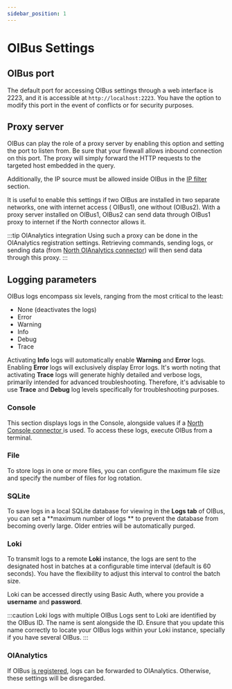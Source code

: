 ```yaml
---
sidebar_position: 1
---
```


# OIBus Settings

## OIBus port

The default port for accessing OIBus settings through a web interface is 2223, and it is accessible
at `http://localhost:2223`.
You have the option to modify this port in the event of conflicts or for security purposes.

## Proxy server

OIBus can play the role of a proxy server by enabling this option and setting the port to listen from. Be sure that your
firewall allows inbound connection on this port.
The proxy will simply forward the HTTP requests to the targeted host embedded in the query.

Additionally, the IP source must be allowed inside OIBus in the [IP filter](./ip-filters.md) section.

It is useful to enable this settings if two OIBus are installed in two separate networks, one with internet access (
OIBus1),
one without (OIBus2). With a proxy server installed on OIBus1, OIBus2 can send data through OIBus1 proxy to internet if
the North connector allows it.

:::tip OIAnalytics integration
Using such a proxy can be done in the OIAnalytics registration settings. Retrieving commands, sending logs, or sending
data (from [North OIAnalytics connector](../north-connectors/oianalytics.md)) will then send data through this proxy.
:::

## Logging parameters

OIBus logs encompass six levels, ranging from the most critical to the least:

- None (deactivates the logs)
- Error
- Warning
- Info
- Debug
- Trace

Activating **Info** logs will automatically enable **Warning** and **Error** logs. Enabling **Error** logs will
exclusively
display Error logs. It's worth noting that activating **Trace** logs will generate highly detailed and verbose logs,
primarily intended for advanced troubleshooting. Therefore, it's advisable to use **Trace** and **Debug** log levels
specifically for troubleshooting purposes.

### Console

This section displays logs in the Console, alongside values if a [North Console connector
](../../guide/north-connectors/console) is used. To access these logs, execute OIBus from a terminal.

### File

To store logs in one or more files, you can configure the maximum file size and specify the number of files for log
rotation.

### SQLite

To save logs in a local SQLite database for viewing in the **Logs tab** of OIBus, you can set a **maximum number of logs
**
to prevent the database from becoming overly large. Older entries will be automatically purged.

### Loki

To transmit logs to a remote **Loki** instance, the logs are sent to the designated host in batches at a configurable
time interval (default is 60 seconds). You have the flexibility to adjust this interval to control the batch size.

Loki can be accessed directly using Basic Auth, where you provide a **username** and **password**.

:::caution Loki logs with multiple OIBus
Logs sent to Loki are identified by the OIBus ID. The name is sent alongside the ID. Ensure that you update this name
correctly to locate your OIBus logs within your Loki instance, specially if you have several OIBus.
:::

### OIAnalytics

If OIBus [is registered](./oianalytics-module.md), logs can be forwarded to OIAnalytics. Otherwise, these settings will
be disregarded.
